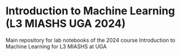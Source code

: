 # Introduction to Machine Learning (L3 MIASHS UGA 2024)
Main repository for lab notebooks of the 2024 course Introduction to Machine Learning for L3 MIASHS at UGA
